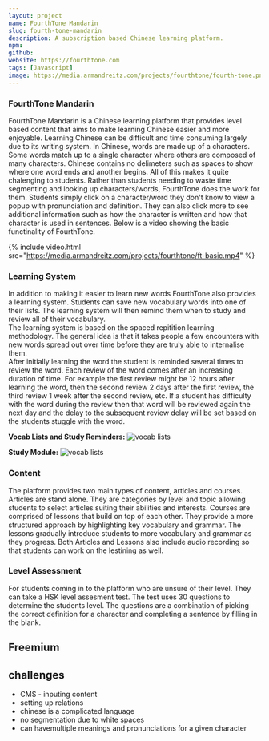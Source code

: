 ```yaml
---
layout: project
name: FourthTone Mandarin
slug: fourth-tone-mandarin
description: A subscription based Chinese learning platform.
npm: 
github: 
website: https://fourthtone.com
tags: [Javascript]
image: https://media.armandreitz.com/projects/fourthtone/fourth-tone.png
---
```

### FourthTone Mandarin
FourthTone Mandarin is a Chinese learning platform that provides level based content that aims to make learning Chinese easier and more enjoyable. Learning Chinese can be difficult and time consuming largely due to its writing system. In Chinese, words are made up of a characters. Some words match up to a single character where others are composed of many characters. Chinese contains no delimeters such as spaces to show where one word ends and another begins. All of this makes it quite chalenging to students.
Rather than students needing to waste time segmenting and looking up characters/words, FourthTone does the work for them. Students simply click on a character/word they don't know to view a popup with pronunciation and definition. They can also click more to see additional information such as how the character is written and how that character is used in sentences. Below is a video showing the basic functinality of FourthTone.  

{% include video.html src="https://media.armandreitz.com/projects/fourthtone/ft-basic.mp4" %}

### Learning System
In addition to making it easier to learn new words FourthTone also provides a learning system. Students can save new vocabulary words into one of their lists. The learning system will then remind them when to study and review all of their vocabulary.  
The learning system is based on the spaced repitition learning methodology. The general idea is that it takes people a few encounters with new words spread out over time before they are truly able to internalise them.  
After initially learning the word the student is reminded several times to review the word. Each review of the word comes after an increasing duration of time. For example the first review might be 12 hours after learning the word, then the second review 2 days after the first review, the third review 1 week after the second review, etc. If a student has difficulty with the word during the review then that word  will be reviewed again the next day and the delay to the subsequent review delay will be set based on the students stuggle with the word.

**Vocab Lists and Study Reminders:**
![vocab lists](https://media.armandreitz.com/projects/fourthtone/ft-study.png)

**Study Module:**
![vocab lists](https://media.armandreitz.com/projects/fourthtone/ft-study-module.png)


### Content
The platform provides two main types of content, articles and courses. 
Articles are stand alone. They are categories by level and topic allowing students to select articles suiting their abilities and interests.
Courses are comprised of lessons that build on top of each other. They provide a more structured approach by highlighting key vocabulary and grammar. The lessons gradually introduce students to more vocabulary and grammar as they progress.
Both Articles and Lessons also include audio recording so that students can work on the lestining as well.

### Level Assessment
For students coming in to the platform who are unsure of their level. They can take a HSK level assesment test. The test uses 30 questions to determine the students level. The questions are a combination of picking the correct definition for a character and completing a sentence by filling in the blank. 


## Freemium


## challenges
- CMS - inputing content
- setting up relations 
- chinese is a complicated language
- no segmentation due to white spaces
- can havemultiple meanings and pronunciations for a given character
